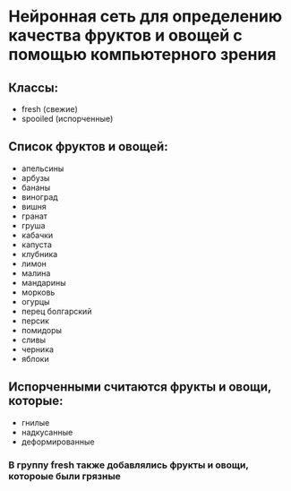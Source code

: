 # **Нейронная сеть для определению качества фруктов и овощей с помощью компьютерного зрения**

## Классы:
* fresh (свежие)
* spooiled (испорченные)

## Список фруктов и овощей:
* апельсины
* арбузы
* бананы
* виноград
* вишня
* гранат
* груша
* кабачки
* капуста
* клубника
* лимон
* малина
* мандарины
* морковь
* огурцы
* перец болгарский
* персик
* помидоры
* сливы
* черника
* яблоки


## Испорченными считаются фрукты и овощи, которые:
* гнилые 
* надкусанные
* деформированные


### В группу fresh также добавлялись фрукты и овощи, котороые были грязные
